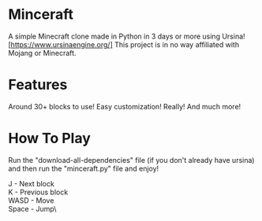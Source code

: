 # Minceraft
A simple Minecraft clone made in Python in 3 days or more using Ursina! [https://www.ursinaengine.org/]
This project is in no way affiliated with Mojang or Minecraft.

# Features
Around 30+ blocks to use!
Easy customization! Really!
And much more!

# How To Play
Run the "download-all-dependencies" file (if you don't already have ursina) and then run the "minceraft.py" file and enjoy!

J - Next block\
K - Previous block\
WASD -  Move\
Space - Jump\
